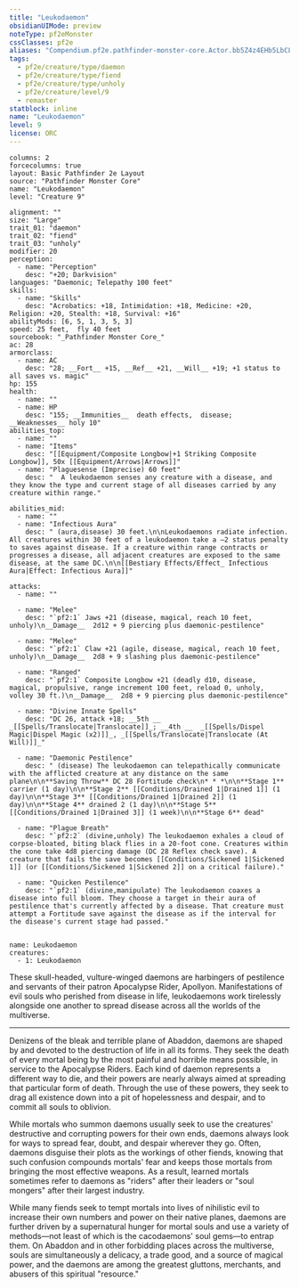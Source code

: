 ```yaml
---
title: "Leukodaemon"
obsidianUIMode: preview
noteType: pf2eMonster
cssClasses: pf2e
aliases: "Compendium.pf2e.pathfinder-monster-core.Actor.bb5Z4z4EHb5LbCLK" 
tags:
  - pf2e/creature/type/daemon
  - pf2e/creature/type/fiend
  - pf2e/creature/type/unholy
  - pf2e/creature/level/9
  - remaster
statblock: inline
name: "Leukodaemon"
level: 9
license: ORC
---
```


```statblock
columns: 2
forcecolumns: true
layout: Basic Pathfinder 2e Layout
source: "Pathfinder Monster Core"
name: "Leukodaemon"
level: "Creature 9"

alignment: ""
size: "Large"
trait_01: "daemon"
trait_02: "fiend"
trait_03: "unholy"
modifier: 20
perception:
  - name: "Perception"
    desc: "+20; Darkvision"
languages: "Daemonic; Telepathy 100 feet"
skills:
  - name: "Skills"
    desc: "Acrobatics: +18, Intimidation: +18, Medicine: +20, Religion: +20, Stealth: +18, Survival: +16"
abilityMods: [6, 5, 1, 3, 5, 3]
speed: 25 feet,  fly 40 feet
sourcebook: "_Pathfinder Monster Core_"
ac: 28
armorclass:
  - name: AC
    desc: "28; __Fort__ +15, __Ref__ +21, __Will__ +19; +1 status to all saves vs. magic"
hp: 155
health:
  - name: ""
  - name: HP
    desc: "155; __Immunities__  death effects,  disease; __Weaknesses__ holy 10"
abilities_top:
  - name: ""
  - name: "Items"
    desc: "[[Equipment/Composite Longbow|+1 Striking Composite Longbow]], 50x [[Equipment/Arrows|Arrows]]"
  - name: "Plaguesense (Imprecise) 60 feet"
    desc: "  A leukodaemon senses any creature with a disease, and they know the type and current stage of all diseases carried by any creature within range."

abilities_mid:
  - name: ""
  - name: "Infectious Aura"
    desc: " (aura,disease) 30 feet.\n\nLeukodaemons radiate infection. All creatures within 30 feet of a leukodaemon take a –2 status penalty to saves against disease. If a creature within range contracts or progresses a disease, all adjacent creatures are exposed to the same disease, at the same DC.\n\n[[Bestiary Effects/Effect_ Infectious Aura|Effect: Infectious Aura]]"

attacks:
  - name: ""

  - name: "Melee"
    desc: "`pf2:1` Jaws +21 (disease, magical, reach 10 feet, unholy)\n__Damage__  2d12 + 9 piercing plus daemonic-pestilence"

  - name: "Melee"
    desc: "`pf2:1` Claw +21 (agile, disease, magical, reach 10 feet, unholy)\n__Damage__  2d8 + 9 slashing plus daemonic-pestilence"

  - name: "Ranged"
    desc: "`pf2:1` Composite Longbow +21 (deadly d10, disease, magical, propulsive, range increment 100 feet, reload 0, unholy, volley 30 ft.)\n__Damage__  2d8 + 9 piercing plus daemonic-pestilence"

  - name: "Divine Innate Spells"
    desc: "DC 26, attack +18; __5th __  _[[Spells/Translocate|Translocate]]_; __4th __  _[[Spells/Dispel Magic|Dispel Magic (x2)]]_, _[[Spells/Translocate|Translocate (At Will)]]_"

  - name: "Daemonic Pestilence"
    desc: " (disease) The leukodaemon can telepathically communicate with the afflicted creature at any distance on the same plane\n\n**Saving Throw** DC 28 Fortitude check\n* * *\n\n**Stage 1** carrier (1 day)\n\n**Stage 2** [[Conditions/Drained 1|Drained 1]] (1 day)\n\n**Stage 3** [[Conditions/Drained 1|Drained 2]] (1 day)\n\n**Stage 4** drained 2 (1 day)\n\n**Stage 5** [[Conditions/Drained 1|Drained 3]] (1 week)\n\n**Stage 6** dead"

  - name: "Plague Breath"
    desc: "`pf2:2` (divine,unholy) The leukodaemon exhales a cloud of corpse-bloated, biting black flies in a 20-foot cone. Creatures within the cone take 4d8 piercing damage (DC 28 Reflex check save). A creature that fails the save becomes [[Conditions/Sickened 1|Sickened 1]] (or [[Conditions/Sickened 1|Sickened 2]] on a critical failure)."

  - name: "Quicken Pestilence"
    desc: "`pf2:1` (divine,manipulate) The leukodaemon coaxes a disease into full bloom. They choose a target in their aura of pestilence that's currently affected by a disease. That creature must attempt a Fortitude save against the disease as if the interval for the disease's current stage had passed."
 
```

```encounter-table
name: Leukodaemon
creatures:
  - 1: Leukodaemon
```



These skull-headed, vulture-winged daemons are harbingers of pestilence and servants of their patron Apocalypse Rider, Apollyon. Manifestations of evil souls who perished from disease in life, leukodaemons work tirelessly alongside one another to spread disease across all the worlds of the multiverse.

* * *

Denizens of the bleak and terrible plane of Abaddon, daemons are shaped by and devoted to the destruction of life in all its forms. They seek the death of every mortal being by the most painful and horrible means possible, in service to the Apocalypse Riders. Each kind of daemon represents a different way to die, and their powers are nearly always aimed at spreading that particular form of death. Through the use of these powers, they seek to drag all existence down into a pit of hopelessness and despair, and to commit all souls to oblivion.

While mortals who summon daemons usually seek to use the creatures' destructive and corrupting powers for their own ends, daemons always look for ways to spread fear, doubt, and despair wherever they go. Often, daemons disguise their plots as the workings of other fiends, knowing that such confusion compounds mortals' fear and keeps those mortals from bringing the most effective weapons. As a result, learned mortals sometimes refer to daemons as "riders" after their leaders or "soul mongers" after their largest industry.

While many fiends seek to tempt mortals into lives of nihilistic evil to increase their own numbers and power on their native planes, daemons are further driven by a supernatural hunger for mortal souls and use a variety of methods—not least of which is the cacodaemons' soul gems—to entrap them. On Abaddon and in other forbidding places across the multiverse, souls are simultaneously a delicacy, a trade good, and a source of magical power, and the daemons are among the greatest gluttons, merchants, and abusers of this spiritual "resource."
